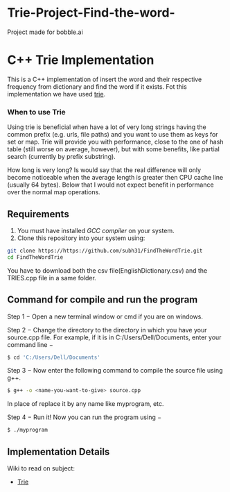 # Trie-Project-Find-the-word-
Project made for bobble.ai
# C++ Trie Implementation

This is a C++ implementation of insert the word and their respective frequency from dictionary and find the word if it exists. Fot this implementation we have used [trie](https://en.wikipedia.org/wiki/Trie "Trie").

### When to use Trie
Using trie is beneficial when have a lot of very long strings having the common prefix 
(e.g. urls, file paths) and you want to use them as keys for set or map. 
Trie will provide you with performance, close to the one of hash table 
(still worse on average, however), but with some benefits, like partial search 
(currently by prefix substring).

How long is very long? Is would say that the real difference will only become 
noticeable when the average length is greater then CPU cache line (usually 64 bytes).
Below that I would not expect benefit in performance over the 
normal map operations.

## Requirements
1. You must have installed *GCC compiler* on your system.
2. Clone this repository into your system using:
```bash
git clone https://https://github.com/subh31/FindTheWordTrie.git
cd FindTheWordTrie
```
You have to download both the csv file(EnglishDictionary.csv) and the TRIES.cpp file in a same folder.

## Command for compile and run the program
Step 1 − Open a new terminal window or cmd if you are on windows.

Step 2 − Change the directory to the directory in which you have your source.cpp file. For example, if it is in C:/Users/Dell/Documents, enter your command line −
```bash
$ cd 'C:/Users/Dell/Documents'
```

Step 3 − Now enter the following command to compile the source file using g++.
```bash
$ g++ -o <name-you-want-to-give> source.cpp
```
In place of <name-you-want-to-give> replace it by any name like myprogram, etc.
  
 Step 4 − Run it! Now you can run the program using −
 ```bash
 $ ./myprogram
```

## Implementation Details
Wiki to read on subject:
* [Trie](https://en.wikipedia.org/wiki/Trie "Trie")
